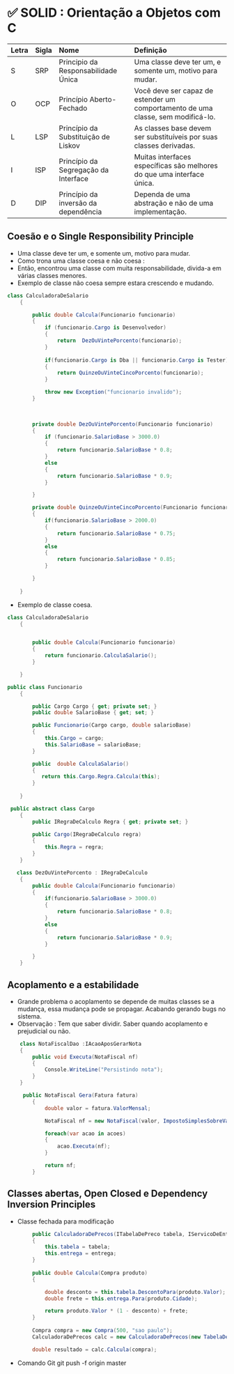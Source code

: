 # ✅ SOLID : Orientação a Objetos com C #
| Letra  |  Sigla |  Nome  | Definição |
| :------------ | :------------ | :------------ |  :------------ |
| S |  SRP  |  	Principio da Responsabilidade Única  |  Uma classe deve ter um, e somente um, motivo para mudar. |
| O  | OCP |  Princípio Aberto-Fechado |  Você deve ser capaz de estender um comportamento de uma classe, sem modificá-lo. |
| L  |  LSP  |  Princípio da Substituição de Liskov  | As classes base devem ser substituíveis por suas classes derivadas. |
| I  |  ISP  |  Princípio da Segregação da Interface  | Muitas interfaces específicas são melhores do que uma interface única. |
| D |  DIP  |  Princípio da inversão da dependência  | Dependa de uma abstração e não de uma implementação. |


##  Coesão e o Single Responsibility Principle

- Uma classe deve ter um, e somente um, motivo para mudar.
-  Como trona uma classe coesa e não coesa :
 - Então, encontrou uma classe com muita responsabilidade, divida-a em várias classes menores.
- Exemplo de classe não coesa sempre estara crescendo e mudando.
```csharp
class CalculadoraDeSalario
    {  

        public double Calcula(Funcionario funcionario)
        {
            if (funcionario.Cargo is Desenvolvedor)
            {
                return  DezOuVintePorcento(funcionario);
            }
            
            if(funcionario.Cargo is Dba || funcionario.Cargo is Tester)
            {
                return QuinzeOuVinteCincoPorcento(funcionario);
            }

            throw new Exception("funcionario invalido");
        }

       
       
        private double DezOuVintePorcento(Funcionario funcionario)
        {
            if (funcionario.SalarioBase > 3000.0)
            {
                return funcionario.SalarioBase * 0.8;
            }
            else
            {
                return funcionario.SalarioBase * 0.9;
            }

        }

        private double QuinzeOuVinteCincoPorcento(Funcionario funcionario)
        {
            if(funcionario.SalarioBase > 2000.0)
            {
                return funcionario.SalarioBase * 0.75;
            }
            else
            {
                return funcionario.SalarioBase * 0.85;
            }

        }
      
    }
```

- Exemplo de classe  coesa.
```csharp
class CalculadoraDeSalario
    {


        public double Calcula(Funcionario funcionario)
        {
            return funcionario.CalculaSalario();
        }

    }
```

```csharp
public class Funcionario
    {

        public Cargo Cargo { get; private set; }
        public double SalarioBase { get; set; }

        public Funcionario(Cargo cargo, double salarioBase)
        {
            this.Cargo = cargo;
            this.SalarioBase = salarioBase;
        }

        public  double CalculaSalario()
        {
           return this.Cargo.Regra.Calcula(this);
        }
        
    }
```

```csharp
 public abstract class Cargo
    {
        public IRegraDeCalculo Regra { get; private set; }

        public Cargo(IRegraDeCalculo regra)
        {
            this.Regra = regra;
        }
    }
```

```csharp
   class DezOuVintePorcento : IRegraDeCalculo
    {
        public double Calcula(Funcionario funcionario)
        {
            if(funcionario.SalarioBase > 3000.0)
            {
                return funcionario.SalarioBase * 0.8;
            }
            else
            {
                return funcionario.SalarioBase * 0.9;
            }

        }
    }
```

## Acoplamento e a estabilidade

- Grande problema o acoplamento se depende de muitas classes se a mudança, essa mudança pode se propagar. Acabando gerando bugs no sistema.
- Observação : Tem que saber dividir. Saber quando acoplamento e prejudicial ou não.

```csharp
    class NotaFiscalDao :IAcaoAposGerarNota
    {
        public void Executa(NotaFiscal nf)
        {
            Console.WriteLine("Persistindo nota");
        }
    }
```


```csharp
     public NotaFiscal Gera(Fatura fatura)
        {
            double valor = fatura.ValorMensal;

            NotaFiscal nf = new NotaFiscal(valor, ImpostoSimplesSobreValor(valor));

            foreach(var acao in acoes)
            {
                acao.Executa(nf);
            }

            return nf;
        }
```

## Classes abertas, Open Closed e Dependency Inversion Principles

- Classe fechada para modificação
```csharp
		public CalculadoraDePrecos(ITabelaDePreco tabela, IServicoDeEntrega entrega)
		{
			this.tabela = tabela;
			this.entrega = entrega;
		}
		
		public double Calcula(Compra produto)
        {

            double desconto = this.tabela.DescontoPara(produto.Valor);
            double frete = this.entrega.Para(produto.Cidade);

            return produto.Valor * (1 - desconto) + frete;
        }
		
		Compra compra = new Compra(500, "sao paulo");
		CalculadoraDePrecos calc = new CalculadoraDePrecos(new TabelaDePrecoPadrao(), new Transportadora());

		double resultado = calc.Calcula(compra);
```


- Comando Git 
git push -f origin master
